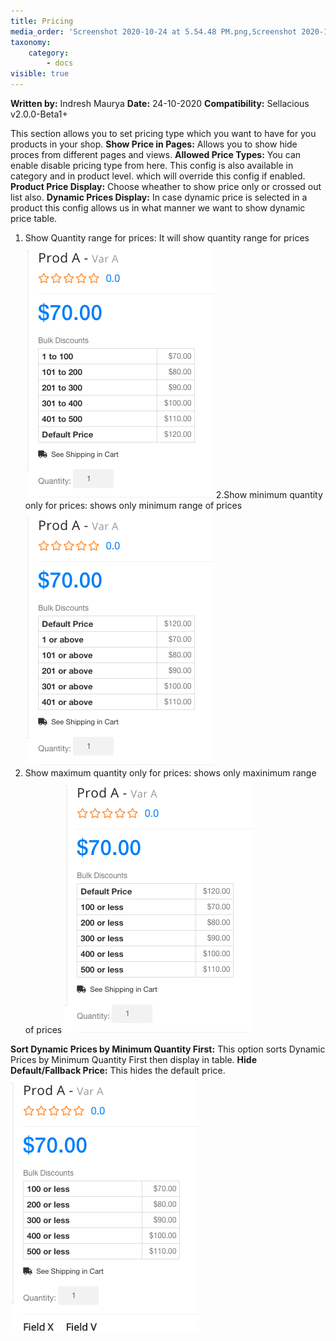 ```yaml
---
title: Pricing
media_order: 'Screenshot 2020-10-24 at 5.54.48 PM.png,Screenshot 2020-10-24 at 5.58.16 PM.png,Screenshot 2020-10-24 at 6.00.14 PM.png,Screenshot 2020-10-24 at 6.02.46 PM.png'
taxonomy:
    category:
        - docs
visible: true
---
```


**Written by:** Indresh Maurya
**Date:** 24-10-2020
**Compatibility:** Sellacious v2.0.0-Beta1+


This section allows you to set pricing type which you want to have for you products in your shop.
**Show Price in Pages:** Allows you to show hide proces from different pages and views.
**Allowed Price Types:** You can enable disable pricing type from here. This config is also available in category and in product level. which will override this config if enabled.
**Product Price Display:** Choose wheather to show price only or crossed out list also.
**Dynamic Prices Display:** In case dynamic price is selected in a product this config allows us in what manner we want to show dynamic price table.
1. Show Quantity range for prices: It will show quantity range for prices
![](Screenshot%202020-10-24%20at%205.54.48%20PM.png)
2.Show minimum quantity only for prices: shows only minimum range of prices
![](Screenshot%202020-10-24%20at%205.58.16%20PM.png)
3. Show maximum quantity only for prices: shows only maxinimum range of prices
![](Screenshot%202020-10-24%20at%206.00.14%20PM.png)

**Sort Dynamic Prices by Minimum Quantity First:** This option sorts Dynamic Prices by Minimum Quantity First then display in table.
**Hide Default/Fallback Price:** This hides the default price.
![](Screenshot%202020-10-24%20at%206.02.46%20PM.png)
